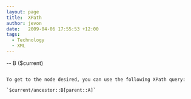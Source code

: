 ```yaml
---
layout: page
title:  XPath
author: jevon
date:   2009-04-06 17:55:53 +12:00
tags:
  - Technology
  - XML
---
```


-- B ($current)
```

To get to the node desired, you can use the following XPath query:

`$current/ancestor::B[parent::A]`
